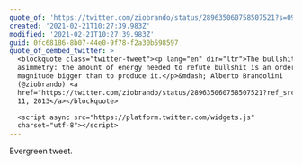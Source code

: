 ```yaml
---
quote_of: 'https://twitter.com/ziobrando/status/289635060758507521?s=09'
created: '2021-02-21T10:27:39.983Z'
modified: '2021-02-21T10:27:39.983Z'
guid: 0fc68186-8b07-44e0-9f78-f2a30b598597
quote_of_oembed_twitter: >
  <blockquote class="twitter-tweet"><p lang="en" dir="ltr">The bullshit
  asimmetry: the amount of energy needed to refute bullshit is an order of
  magnitude bigger than to produce it.</p>&mdash; Alberto Brandolini
  (@ziobrando) <a
  href="https://twitter.com/ziobrando/status/289635060758507521?ref_src=twsrc%5Etfw">January
  11, 2013</a></blockquote>

  <script async src="https://platform.twitter.com/widgets.js"
  charset="utf-8"></script>
---
```

Evergreen tweet.
